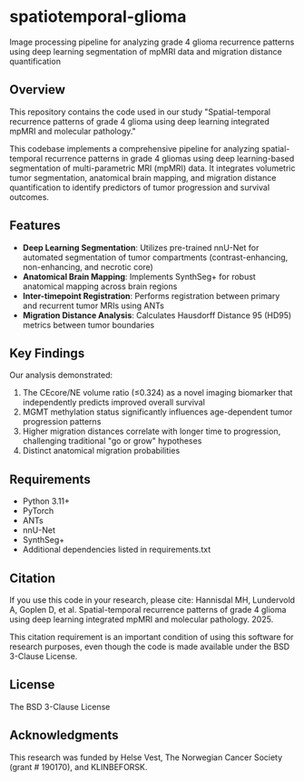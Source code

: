 # spatiotemporal-glioma

Image processing pipeline for analyzing grade 4 glioma recurrence patterns using deep learning segmentation of mpMRI data and migration distance quantification

## Overview

This repository contains the code used in our study "Spatial-temporal recurrence patterns of grade 4 glioma using deep learning integrated mpMRI and molecular pathology."

This codebase implements a comprehensive pipeline for analyzing spatial-temporal recurrence patterns in grade 4 gliomas using deep learning-based segmentation of multi-parametric MRI (mpMRI) data. It integrates volumetric tumor segmentation, anatomical brain mapping, and migration distance quantification to identify predictors of tumor progression and survival outcomes.

## Features

- **Deep Learning Segmentation**: Utilizes pre-trained nnU-Net for automated segmentation of tumor compartments (contrast-enhancing, non-enhancing, and necrotic core)
- **Anatomical Brain Mapping**: Implements SynthSeg+ for robust anatomical mapping across brain regions
- **Inter-timepoint Registration**: Performs registration between primary and recurrent tumor MRIs using ANTs
- **Migration Distance Analysis**: Calculates Hausdorff Distance 95 (HD95) metrics between tumor boundaries

## Key Findings

Our analysis demonstrated:
1. The CEcore/NE volume ratio (≤0.324) as a novel imaging biomarker that independently predicts improved overall survival
2. MGMT methylation status significantly influences age-dependent tumor progression patterns
3. Higher migration distances correlate with longer time to progression, challenging traditional "go or grow" hypotheses
4. Distinct anatomical migration probabilities 

## Requirements

- Python 3.11+
- PyTorch
- ANTs
- nnU-Net
- SynthSeg+
- Additional dependencies listed in requirements.txt

## Citation

If you use this code in your research, please cite:
Hannisdal MH, Lundervold A, Goplen D, et al. Spatial-temporal recurrence patterns of grade 4 glioma using
deep learning integrated mpMRI and molecular pathology. 2025.

This citation requirement is an important condition of using this software for research purposes, even though the code is made available under the BSD 3-Clause License.
## License

The BSD 3-Clause License

## Acknowledgments

This research was funded by Helse Vest, The Norwegian Cancer Society (grant # 190170), and KLINBEFORSK.
